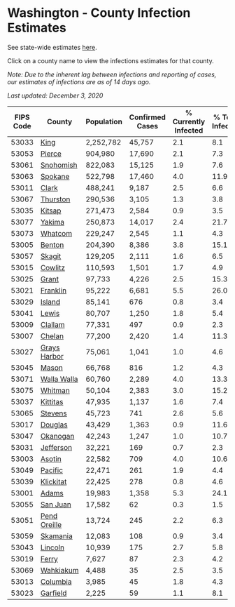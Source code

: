 # Washington - County Infection Estimates

See state-wide estimates [here](/infections/us-wa).

Click on a county name to view the infections estimates for that county.

*Note: Due to the inherent lag between infections and reporting of cases, our estimates of infections are as of 14 days ago.*

*Last updated: December 3, 2020*

|   FIPS Code |                       County |   Population |   Confirmed Cases |   % Currently Infected |   % Total Infected |
|-------------|------------------------------|--------------|-------------------|------------------------|--------------------|
|       53033 |                 [King](king) |    2,252,782 |            45,757 |                    2.1 |                8.1 |
|       53053 |             [Pierce](pierce) |      904,980 |            17,690 |                    2.1 |                7.3 |
|       53061 |       [Snohomish](snohomish) |      822,083 |            15,125 |                    1.9 |                7.6 |
|       53063 |           [Spokane](spokane) |      522,798 |            17,460 |                    4.0 |               11.9 |
|       53011 |               [Clark](clark) |      488,241 |             9,187 |                    2.5 |                6.6 |
|       53067 |         [Thurston](thurston) |      290,536 |             3,105 |                    1.3 |                3.8 |
|       53035 |             [Kitsap](kitsap) |      271,473 |             2,584 |                    0.9 |                3.5 |
|       53077 |             [Yakima](yakima) |      250,873 |            14,017 |                    2.4 |               21.7 |
|       53073 |           [Whatcom](whatcom) |      229,247 |             2,545 |                    1.1 |                4.3 |
|       53005 |             [Benton](benton) |      204,390 |             8,386 |                    3.8 |               15.1 |
|       53057 |             [Skagit](skagit) |      129,205 |             2,111 |                    1.6 |                6.5 |
|       53015 |           [Cowlitz](cowlitz) |      110,593 |             1,501 |                    1.7 |                4.9 |
|       53025 |               [Grant](grant) |       97,733 |             4,226 |                    2.5 |               15.3 |
|       53021 |         [Franklin](franklin) |       95,222 |             6,681 |                    5.5 |               26.0 |
|       53029 |             [Island](island) |       85,141 |               676 |                    0.8 |                3.4 |
|       53041 |               [Lewis](lewis) |       80,707 |             1,250 |                    1.8 |                5.4 |
|       53009 |           [Clallam](clallam) |       77,331 |               497 |                    0.9 |                2.3 |
|       53007 |             [Chelan](chelan) |       77,200 |             2,420 |                    1.4 |               11.3 |
|       53027 | [Grays Harbor](grays-harbor) |       75,061 |             1,041 |                    1.0 |                4.6 |
|       53045 |               [Mason](mason) |       66,768 |               816 |                    1.2 |                4.3 |
|       53071 |   [Walla Walla](walla-walla) |       60,760 |             2,289 |                    4.0 |               13.3 |
|       53075 |           [Whitman](whitman) |       50,104 |             2,383 |                    3.0 |               15.2 |
|       53037 |         [Kittitas](kittitas) |       47,935 |             1,137 |                    1.6 |                7.4 |
|       53065 |           [Stevens](stevens) |       45,723 |               741 |                    2.6 |                5.6 |
|       53017 |           [Douglas](douglas) |       43,429 |             1,363 |                    0.9 |               11.6 |
|       53047 |         [Okanogan](okanogan) |       42,243 |             1,247 |                    1.0 |               10.7 |
|       53031 |       [Jefferson](jefferson) |       32,221 |               169 |                    0.7 |                2.3 |
|       53003 |             [Asotin](asotin) |       22,582 |               709 |                    4.0 |               10.6 |
|       53049 |           [Pacific](pacific) |       22,471 |               261 |                    1.9 |                4.4 |
|       53039 |       [Klickitat](klickitat) |       22,425 |               278 |                    0.8 |                4.6 |
|       53001 |               [Adams](adams) |       19,983 |             1,358 |                    5.3 |               24.1 |
|       53055 |         [San Juan](san-juan) |       17,582 |                62 |                    0.3 |                1.5 |
|       53051 | [Pend Oreille](pend-oreille) |       13,724 |               245 |                    2.2 |                6.3 |
|       53059 |         [Skamania](skamania) |       12,083 |               108 |                    0.9 |                3.4 |
|       53043 |           [Lincoln](lincoln) |       10,939 |               175 |                    2.7 |                5.8 |
|       53019 |               [Ferry](ferry) |        7,627 |                87 |                    2.3 |                4.2 |
|       53069 |       [Wahkiakum](wahkiakum) |        4,488 |                35 |                    2.5 |                3.5 |
|       53013 |         [Columbia](columbia) |        3,985 |                45 |                    1.8 |                4.3 |
|       53023 |         [Garfield](garfield) |        2,225 |                59 |                    1.1 |                8.1 |